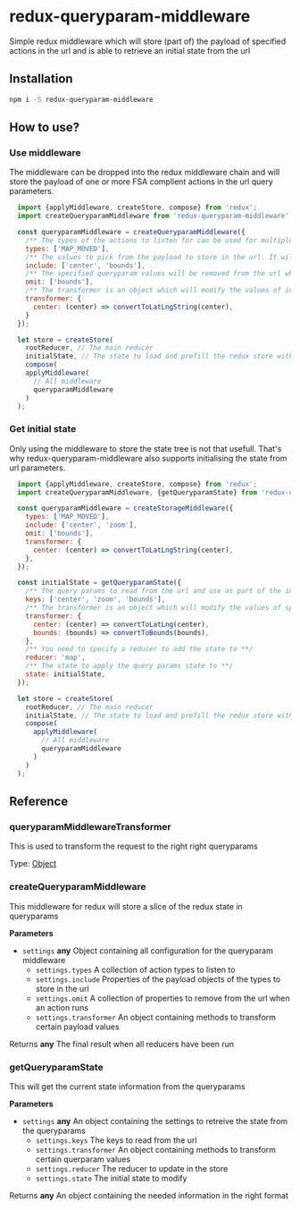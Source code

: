 # redux-queryparam-middleware

Simple redux middleware which will store (part of) the payload of specified actions in the url and is able to retrieve an initial state from the url

## Installation

```bash
npm i -S redux-queryparam-middleware
```

## How to use?

### Use middleware

The middleware can be dropped into the redux middleware chain and will store the payload of one or more FSA complient actions in the url query parameters.

```js
  import {applyMiddleware, createStore, compose} from 'redux';
  import createQueryparamMiddleware from 'redux-queryparam-middleware';

  const queryparamMiddleware = createQueryparamMiddleware({
    /** The types of the actions to listen for can be used for multiple **/
    types: ['MAP_MOVED'],
    /** The values to pick from the payload to store in the url. It will default to the entire flattened payload when nothing is specified **/
    include: ['center', 'bounds'],
    /** The specified queryparam values will be removed from the url when an action named in types is fired **/
    omit: ['bounds'],
    /** The transformer is an object which will modify the values of included parts of the payload. **/
    transformer: {
      center: (center) => convertToLatLngString(center),
    }
  });

  let store = createStore(
    rootReducer, // The main reducer
    initialState, // The state to load and prefill the redux store with
    compose(
    applyMiddleware(
      // All middleware
      queryparamMiddleware
    )
  );
```

### Get initial state

Only using the middleware to store the state tree is not that usefull. That's why redux-queryparam-middleware also supports initialising the state from url parameters.

```js
  import {applyMiddleware, createStore, compose} from 'redux';
  import createQueryparamMiddleware, {getQueryparamState} from 'redux-queryparam-middleware';

  const queryparamMiddleware = createStorageMiddleware({
    types: ['MAP_MOVED'],
    include: ['center', 'zoom'],
    omit: ['bounds'],
    transformer: {
      center: (center) => convertToLatLngString(center),
    },
  });

  const initialState = getQueryparamState({
    /** The query params to read from the url and use as part of the initialState **/
    keys: ['center', 'zoom', 'bounds'],
    /** The transformer is an object which will modify the values of specific query  params **/
    transformer: {
      center: (center) => convertToLatLng(center),
      bounds: (bounds) => convertToBounds(bounds),
    },
    /** You need to specify a reducer to add the state to **/
    reducer: 'map',
    /** The state to apply the query params state to **/
    state: initialState,
  });

  let store = createStore(
    rootReducer, // The main reducer
    initialState, // The state to load and prefill the redux store with
    compose(
      applyMiddleware(
        // All middleware
        queryparamMiddleware
      )
    )
  );
```

## Reference

<!-- Generated by documentation.js. Update this documentation by updating the source code. -->

### queryparamMiddlewareTransformer

This is used to transform the request to the right right queryparams

Type: [Object](https://developer.mozilla.org/en-US/docs/Web/JavaScript/Reference/Global_Objects/Object)

### createQueryparamMiddleware

This middleware for redux will store a slice of the redux state in queryparams

**Parameters**

-   `settings` **any** Object containing all configuration for the queryparam middleware
    -   `settings.types`  A collection of action types to listen to
    -   `settings.include`  Properties of the payload objects of the types to store in the url
    -   `settings.omit`  A collection of properties to remove from the url when an action runs
    -   `settings.transformer`  An object containing methods to transform certain payload values

Returns **any** The final result when all reducers have been run

### getQueryparamState

This will get the current state information from the queryparams

**Parameters**

-   `settings` **any** An object containing the settings to retreive the state from the queryparams
    -   `settings.keys`  The keys to read from the url
    -   `settings.transformer`  An object containing methods to transform certain querparam values
    -   `settings.reducer`  The reducer to update in the store
    -   `settings.state`  The initial state to modify

Returns **any** An object containing the needed information in the right format

